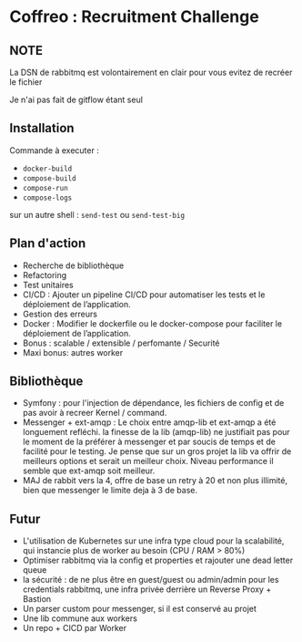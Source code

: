 # Coffreo : Recruitment Challenge

## NOTE 
La DSN de rabbitmq est volontairement en clair pour vous evitez de recréer le fichier

Je n'ai pas fait de gitflow étant seul
## Installation

Commande à executer :
- `docker-build`
- `compose-build`
- `compose-run`
- `compose-logs`

sur un autre shell : 
`send-test` ou `send-test-big`

## Plan d'action

- Recherche de bibliothèque
- Refactoring
- Test unitaires
- CI/CD : Ajouter un pipeline CI/CD pour automatiser les tests et le déploiement de l’application.
- Gestion des erreurs
- Docker : Modifier le dockerfile ou le docker-compose pour faciliter le déploiement de l’application.
- Bonus : scalable / extensible / perfomante / Securité
- Maxi bonus: autres worker

## Bibliothèque

- Symfony : pour l'injection de dépendance, les fichiers de config et de pas avoir à recreer Kernel / command.
- Messenger + ext-amqp : Le choix entre amqp-lib et ext-amqp a été longuement refléchi.
la finesse de la lib (amqp-lib) ne justifiait pas pour le moment de la préférer à messenger et par soucis de temps et de facilité pour le testing.
Je pense que sur un gros projet la lib va offrir de meilleurs options et serait un meilleur choix.
Niveau performance il semble que ext-amqp soit meilleur.
- MAJ de rabbit vers la 4, offre de base un retry à 20 et non plus illimité, bien que messenger le limite deja à 3 de base.

## Futur

- L'utilisation de Kubernetes sur une infra type cloud pour la scalabilité, qui instancie plus de worker au besoin (CPU / RAM > 80%)
- Optimiser rabbitmq via la config et properties et rajouter une dead letter queue
- la sécurité : de ne plus être en guest/guest ou admin/admin pour les credentials rabbitmq, une infra privée derrière un Reverse Proxy + Bastion
- Un parser custom pour messenger, si il est conservé au projet
- Une lib commune aux workers
- Un repo + CICD par Worker